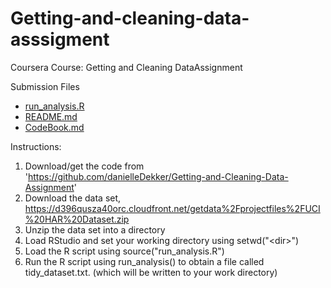 # Getting-and-cleaning-data-asssigment
Coursera Course: Getting and Cleaning DataAssignment

Submission Files
- [run_analysis.R](https://github.com/danielleDekker/getting-and-cleaning-data-asssigment/blob/master/run_analysis.R)
- [README.md](https://github.com/danielleDekker/getting-and-cleaning-data-asssigment/blob/master/README.md)
- [CodeBook.md](https://github.com/danielleDekker/getting-and-cleaning-data-asssigment/blob/master/codeBook.md)

Instructions:

1. Download/get the code from 'https://github.com/danielleDekker/Getting-and-Cleaning-Data-Assignment'
2. Download the data set, https://d396qusza40orc.cloudfront.net/getdata%2Fprojectfiles%2FUCI%20HAR%20Dataset.zip
3. Unzip the data set into a directory
4. Load RStudio and set your working directory using setwd("\<dir\>")
5. Load the R script using source("run_analysis.R")
6. Run the R script using run_analysis() to obtain a file called tidy_dataset.txt. (which will be written to your work directory)
